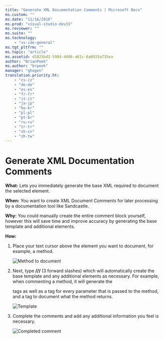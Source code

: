 ```yaml
---
title: "Generate XML Documentation Comments | Microsoft Docs"
ms.custom: ""
ms.date: "11/16/2016"
ms.prod: "visual-studio-dev15"
ms.reviewer: ""
ms.suite: ""
ms.technology: 
    - "vs-ide-general"
ms.tgt_pltfrm: ""
ms.topic: "article"
ms.assetid: d2025bd2-5984-4486-a61c-0a0933a735ea
author: "BrianPeek"
ms.author: "brpeek"
manager: "ghogen"
translation.priority.ht: 
    - "cs-cz"
    - "de-de"
    - "es-es"
    - "fr-fr"
    - "it-it"
    - "ja-jp"
    - "ko-kr"
    - "pl-pl"
    - "pt-br"
    - "ru-ru"
    - "tr-tr"
    - "zh-cn"
    - "zh-tw"
---
```


# Generate XML Documentation Comments
**What:** Lets you immediately generate the base XML required to document the selected element. 

**When:** You want to create XML Document Comments for later processing by a documentation tool like Sandcastle.

**Why:** You could manually create the entire comment block yourself, however this will save time and improve accuracy by generating the base template and additional elements. 

**How:**

1. Place your text cursor above the element you want to document, for example, a method.

   ![Method to document](mediadoc_highlight.png)

1. Next, type **///** (3 forward slashes) which will automatically create the base template and any additional elements as necessary.  For example, when commenting a method, it will generate the **<summary>** tags as well as a **<param>** tag for every parameter that is passed to the method, and a **<returns>** tag to document what the method returns.

   ![Template](mediadoc_preview.png)

1. Complete the comments and add any additional information you feel is necessary.

   ![Completed comment](mediadoc_result.png)

<!-- For more informtion, please see the full documentation on [XML Documentation Comments](todo.txt).-->